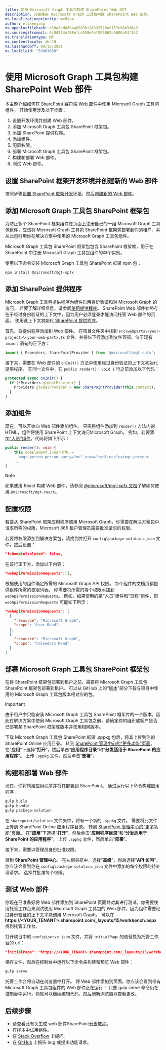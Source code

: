 ```yaml
---
title: 使用 Microsoft Graph 工具包构建 SharePoint Web 部件
description: 开始使用 Microsoft Graph 工具包构建 SharePoint Web 部件。
ms.localizationpriority: medium
author: elisenyang
ms.openlocfilehash: d30a2dd4fbaa89890124332528ed157e9043f8a9
ms.sourcegitcommit: 6c04234af08efce558e9bf926062b4686a84f1b2
ms.translationtype: MT
ms.contentlocale: zh-CN
ms.lasthandoff: 09/12/2021
ms.locfileid: "59083808"
---
```

# <a name="build-a-sharepoint-web-part-with-the-microsoft-graph-toolkit"></a>使用 Microsoft Graph 工具包构建 SharePoint Web 部件

本主题介绍如何在 [SharePoint 客户端 Web 部件](/sharepoint/dev/spfx/web-parts/overview-client-side-web-parts)中使用 Microsoft Graph 工具包组件。 开始使用涉及以下步骤：

1. 设置开发环境并创建 Web 部件。
1. 添加 Microsoft Graph 工具包 SharePoint 框架包。
1. 添加 SharePoint 提供程序。
1. 添加组件。
1. 配置权限。
1. 部署 Microsoft Graph 工具包 SharePoint 框架包。
1. 构建和部署 Web 部件。
1. 测试 Web 部件。

## <a name="set-up-your-sharepoint-framework-development-environment-and-create-a-new-web-part"></a>设置 SharePoint 框架开发环境并创建新的 Web 部件

按照步骤[设置 SharePoint 框架开发环境](/sharepoint/dev/spfx/set-up-your-development-environment)，然后[创建新的 Web 部件](/sharepoint/dev/spfx/web-parts/get-started/build-a-hello-world-web-part)。

## <a name="add-the-microsoft-graph-toolkit-sharepoint-framework-package"></a>添加 Microsoft Graph 工具包 SharePoint 框架包

为防止多个 SharePoint 框架组件在页面上注册自己的一组 Microsoft Graph 工具包组件，应该将 Microsoft Graph 工具包 SharePoint 框架包部署到你的租户，并从此包引用你在解决方案中使用的 Microsoft Graph 工具包组件。

Microsoft Graph 工具包 SharePoint 框架包包含 SharePoint 框架库，用于在 SharePoint 中注册 Microsoft Graph 工具包组件的单个实例。

使用以下命令安装 Microsoft Graph 工具包 SharePoint 框架 npm 包：

```bash
npm install @microsoft/mgt-spfx
```

## <a name="add-the-sharepoint-provider"></a>添加 SharePoint 提供程序

Microsoft Graph 工具包提供程序为组件启用身份验证和对 Microsoft Graph 的访问。 若要了解详细信息，请参阅[使用提供程序](../providers/providers.md)。 SharePoint Web 部件始终存在于经过身份验证的上下文中，因为用户必须登录才能访问托管 Web 部件的页面。 使用此上下文初始化 [SharePoint 提供程序](../providers/sharepoint.md)。

首先，将提供程序添加到 Web 部件。 在项目文件夹中找到 `src\webparts\<your-project>\<your-web-part>.ts` 文件，并将以下行添加到文件顶部，位于现有 `import` 语句的正下方：

```ts
import { Providers, SharePointProvider } from '@microsoft/mgt-spfx';
```

接下来，需要在 Web 部件的 `onInit()` 方法中使用经过身份验证的上下文初始化提供程序。 在同一文件中，在 `public render(): void {` 行之前添加以下代码：

```ts
protected async onInit() {
  if (!Providers.globalProvider) {
    Providers.globalProvider = new SharePointProvider(this.context);
  }
}
```

## <a name="add-components"></a>添加组件

现在，可以开始向 Web 部件添加组件。 只需将组件添加到 `render()` 方法内的 HTML，组件将使用 SharePoint 上下文访问Microsoft Graph。 例如，若要添加[“人员”组件](../components/person.md)，代码将如下所示：

```ts
public render(): void {
    this.domElement.innerHTML = `
      <mgt-person person-query="me" view="twolines"></mgt-person>
    `;
}
```

>[!NOTE]
> 如果使用 React 构建 Web 部件，请参阅 [@microsoft/mgt-spfx 文档](./mgt-spfx.md#react)了解如何使用 `@microsoft/mgt-react`。

## <a name="configure-permissions"></a>配置权限

若要从 SharePoint 框架应用程序调用 Microsoft Graph，你需要在解决方案包中请求所需的权限，Microsoft 365 租户管理员需要批准请求的权限。

若要将权限添加到解决方案包，请找到并打开 `config\package-solution.json` 文件，然后设置：

```json
"isDomainIsolated": false,
```

在该行正下方，添加以下内容：

```json
"webApiPermissionRequests":[],
```

根据使用的组件确定所需的 Microsoft Graph API 权限。 每个组件的文档页都提供组件所需的权限列表。 你需要将所需的每个权限添加到 `webApiPermissionRequests`。 例如，如果使用的是“人员”组件和“日程”组件，则 `webApiPermissionRequests` 可能如下所示：

```json
"webApiPermissionRequests": [
  {
    "resource": "Microsoft Graph",
    "scope": "User.Read"
  },
  {
    "resource": "Microsoft Graph",
    "scope": "Calendars.Read"
  }
]
```

## <a name="deploy-the-microsoft-graph-toolkit-sharepoint-framework-package"></a>部署 Microsoft Graph 工具包 SharePoint 框架包

在将 SharePoint 框架包部署到租户之前，需要将 Microsoft Graph 工具包 SharePoint 框架包部署到租户。 可以从 GitHub 上的“[版本](https://github.com/microsoftgraph/microsoft-graph-toolkit/releases)”部分下载与项目中使用的 Microsoft Graph 工具包版本相对应的包。

>[!IMPORTANT]
>由于租户中只能安装 Microsoft Graph 工具包 SharePoint 框架库的一个版本，因此在解决方案中使用 Microsoft Graph 工具包之前，请确定你的组织或客户是否已部署某 SharePoint 框架库版本并使用相同版本。

下载 Microsoft Graph 工具包 SharePoint 框架 .sppkg 包后，将其上传到你的 SharePoint Online 应用目录。 转到 [SharePoint 管理中心的“更多功能”页面](https://admin.microsoft.com/sharepoint?page=classicfeatures&modern=true)。 在“**应用**”下选择“**打开**”，然后单击“**应用程序目录**”和“**分发适用于 SharePoint 的应用程序**”。 上传 `.sppkg` 文件，然后单击“**部署**”。

## <a name="build-and-deploy-your-web-part"></a>构建和部署 Web 部件

现在，你将构建应用程序并将其部署到 SharePoint。 通过运行以下命令构建应用程序：

```bash
gulp build
gulp bundle
gulp package-solution
```

在 `sharepoint/solution` 文件夹中，将有一个新的 `.sppkg` 文件。 需要将此文件上传到 SharePoint Online 应用程序目录。 转到 [SharePoint 管理中心的“更多功能”页面](https://admin.microsoft.com/sharepoint?page=classicfeatures&modern=true)。 在“**应用**”下选择“**打开**”，然后单击“**应用程序目录**”和“**分发适用于 SharePoint 的应用程序**”。 上传 `.sppkg` 文件，然后单击“**部署**”。

接下来，需要以管理员身份批准权限。

转到 **SharePoint 管理中心**。 在左侧导航中，选择“**高级**”，然后选择“**API 访问**”。 你应该会看到你在 `config\package-solution.json` 文件中添加的每个权限的待处理请求。 选择并批准每个权限。

## <a name="test-your-web-part"></a>测试 Web 部件

你现在已准备好将 Web 部件添加到 SharePoint 页面并对其进行测试。你需要使用托管工作台来测试使用 Microsoft Graph 工具包的 Web 部件，因为组件需要经过身份验证的上下文才能调用 Microsoft Graph。 可以在 **https://<YOUR_TENANT>.sharepoint.com/_layouts/15/workbench.aspx** 找到托管工作台。

打开项目中的 `config\serve.json` 文件，并将 `initialPage` 的值替换为托管工作台的 url：
```json
"initialPage": "https://<YOUR_TENANT>.sharepoint.com/_layouts/15/workbench.aspx",
```
保存文件，然后在控制台中运行以下命令来构建和预览 Web 部件：

```bash
gulp serve
```

托管工作台将自动在浏览器中打开。 将 Web 部件添加到页面，你应该会看到带有 Microsoft Graph 工具包组件的 Web 部件正在运行！ 只要 gulp serve 命令仍在控制台中运行，你就可以继续编辑代码，然后刷新浏览器以查看更改。

## <a name="next-steps"></a>后续步骤
- 请查看此有关生成 web 部件SharePoint[分步教程](https://developer.microsoft.com/graph/blogs/a-lap-around-microsoft-graph-toolkit-day-9-microsoft-graph-toolkit-sharepoint-provider/)。
- 在[样本](https://mgt.dev)中试用组件。
- 在 [Stack Overflow](https://aka.ms/mgt-question) 上提问。
- 在 [GitHub](https://aka.ms/mgt) 上报告 bug 或提出功能请求。

